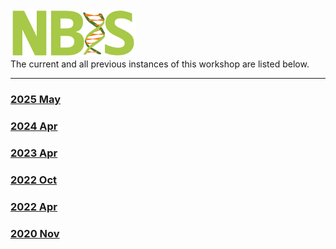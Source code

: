 <div class='wrapper-logo'><img class='logo' src='assets/logo.svg'></div>The current and all previous instances of this workshop are listed below.
<hr>
<div class='workshop-list'>
<h3><a href='https://NBISweden.github.io/workshop-data-visualization-r/2505/'>2025 May</a></h3><h3><a href='https://NBISweden.github.io/workshop-data-visualization-r/2404/'>2024 Apr</a></h3><h3><a href='https://NBISweden.github.io/workshop-data-visualization-r/2304/'>2023 Apr</a></h3><h3><a href='https://NBISweden.github.io/workshop-data-visualization-r/2210/'>2022 Oct</a></h3><h3><a href='https://NBISweden.github.io/workshop-data-visualization-r/2204/'>2022 Apr</a></h3><h3><a href='https://nbisweden.github.io/Workshop_geneco_2020_05/docs/'>2020 Nov</a></h3></div>

